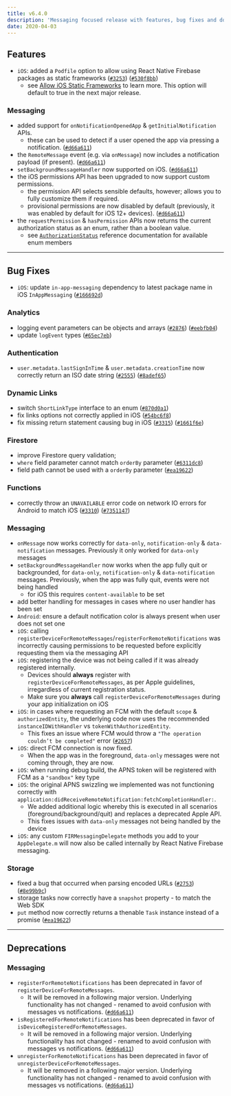```yaml
---
title: v6.4.0
description: 'Messaging focused release with features, bug fixes and documentation updates.'
date: 2020-04-03
---
```


## Features

- `iOS`: added a `Podfile` option to allow using React Native Firebase packages as static frameworks ([`#3253`](https://github.com/invertase/react-native-firebase/issues/3253)) ([`#530f8bb`](https://github.com/invertase/react-native-firebase/commit/530f8bbb51f89f106854dbf1df5ec80211e2cf8b))
  - see [Allow iOS Static Frameworks](/#allow-ios-static-frameworks) to learn more. This option will default to true in the next major release.

### Messaging

- added support for `onNotificationOpenedApp` & `getInitialNotification` APIs.
  - these can be used to detect if a user opened the app via pressing a notification. ([`#d66a611`](https://github.com/invertase/react-native-firebase/commit/d66a6118f82005087f53b86571990fc071402153))
- the `RemoteMessage` event (e.g. via `onMessage`) now includes a notification payload (if present). ([`#d66a611`](https://github.com/invertase/react-native-firebase/commit/d66a6118f82005087f53b86571990fc071402153))
- `setBackgroundMessageHandler` now supported on iOS. ([`#d66a611`](https://github.com/invertase/react-native-firebase/commit/d66a6118f82005087f53b86571990fc071402153))
- the iOS permissions API has been upgraded to now support custom permissions.
  - the permission API selects sensible defaults, however; allows you to fully customize them if required.
  - provisional permissions are now disabled by default (previously, it was enabled by default for iOS 12+ devices). ([`#d66a611`](https://github.com/invertase/react-native-firebase/commit/d66a6118f82005087f53b86571990fc071402153))
- the `requestPermission` & `hasPermission` APIs now returns the current authorization status as an enum, rather than a boolean value.
  - see [`AuthorizationStatus`](/reference/messaging/authorizationstatus) reference documentation for available enum members

---

## Bug Fixes

- `iOS`: update `in-app-messaging` dependency to latest package name in iOS `InAppMessaging` ([`#166692d`](https://github.com/invertase/react-native-firebase/commit/166692d68ef396f3e8664edd7feab7c80038004b))

### Analytics

- logging event parameters can be objects and arrays ([`#2876`](https://github.com/invertase/react-native-firebase/issues/2876)) ([`#eebfb04`](https://github.com/invertase/react-native-firebase/commit/eebfb04a7c0a856a9d5d311ae99138df9ab90c3b))
- update `logEvent` types ([`#65ec7eb`](https://github.com/invertase/react-native-firebase/commit/65ec7eb431712f8c4d3cf96c24489e6a13ef4e13))

### Authentication

- `user.metadata.lastSignInTime` & `user.metadata.creationTime` now correctly return an ISO date string ([`#2555`](https://github.com/invertase/react-native-firebase/issues/2555)) ([`#8adef65`](https://github.com/invertase/react-native-firebase/commit/8adef653faa008e0146374f99f5ba1af902749bf))

### Dynamic Links

- switch `ShortLinkType` interface to an enum ([`#870d0a1`](https://github.com/invertase/react-native-firebase/commit/870d0a198692c65d2857765d1b216738ec74856f))
- fix links options not correctly applied in iOS ([`#54bc6f8`](https://github.com/invertase/react-native-firebase/commit/54bc6f8403b12a8cfaf0b862d13310ef28076d06))
- fix missing return statement causing bug in iOS ([`#3315`](https://github.com/invertase/react-native-firebase/issues/3315)) ([`#1661f6e`](https://github.com/invertase/react-native-firebase/commit/1661f6e084c47ed835cc4539c654286964a6d9a8))

### Firestore

- improve Firestore query validation;
- `where` field parameter cannot match `orderBy` parameter ([`#6311dc8`](https://github.com/invertase/react-native-firebase/commit/6311dc8f68e6cf0605d2f306885d2fbc0ef779d6))
- field path cannot be used with a `orderBy` parameter ([`#ea19622`](https://github.com/invertase/react-native-firebase/commit/b90a736fc8f9a1b25239bb68e5a62de711b673c7))

### Functions

- correctly throw an `UNAVAILABLE` error code on network IO errors for Android to match iOS ([`#3310`](https://github.com/invertase/react-native-firebase/issues/3310)) ([`#7351147`](https://github.com/invertase/react-native-firebase/commit/73511472bd7690158f3d9924d5f4d8c0cad69910))

### Messaging

- `onMessage` now works correctly for `data-only`, `notification-only` & `data-notification` messages. Previously it only worked for `data-only` messages
- `setBackgroundMessageHandler` now works when the app fully quit or backgrounded, for `data-only`, `notification-only` & `data-notification` messages. Previously, when the app was fully quit, events were not being handled
  - for iOS this requires `content-available` to be set
- add better handling for messages in cases where no user handler has been set
- `Android`: ensure a default notification color is always present when user does not set one
- `iOS`: calling `registerDeviceForRemoteMessages`/`registerForRemoteNotifications` was incorrectly causing permissions to be requested before explicitly requesting them via the messaging API
- `iOS`: registering the device was not being called if it was already registered internally.
  - Devices should **always** register with `registerDeviceForRemoteMessages`, as per Apple guidelines, irregardless of current registration status.
  - Make sure you **always** call `registerDeviceForRemoteMessages` during your app initialization on iOS
- `iOS`: in cases where requesting an FCM with the default `scope` & `authorizedEntity`, the underlying code now uses the recommended `instanceIDWithHandler` vs `tokenWithAuthorizedEntity`.
  - This fixes an issue where FCM would throw a `"The operation couldn’t be completed"` error ([`#2657`](https://github.com/invertase/react-native-firebase/issues/2657))
- `iOS`: direct FCM connection is now fixed.
  - When the app was in the foreground, `data-only` messages were not coming through, they are now.
- `iOS`: when running debug build, the APNS token will be registered with FCM as a `"sandbox"` key type
- `iOS`: the original APNS swizzling we implemented was not functioning correctly with `application:didReceiveRemoteNotification:fetchCompletionHandler:`.
  - We added additional logic whereby this is executed in all scenarios (foreground/background/quit) and replaces a deprecated Apple API.
  - This fixes issues with `data-only` messages not being handled by the device
- `iOS`: any custom `FIRMessagingDelegate` methods you add to your `AppDelegate.m` will now also be called internally by React Native Firebase messaging.

### Storage

- fixed a bug that occurred when parsing encoded URLs ([`#2753`](https://github.com/invertase/react-native-firebase/issues/2753)) ([`#8e99b9c`](https://github.com/invertase/react-native-firebase/commit/8e99b9cb9093ba0cc3aadcb56127c8500ea8bf36))
- storage tasks now correctly have a `snapshot` property - to match the Web SDK
- `put` method now correctly returns a thenable `Task` instance instead of a promise ([`#ea19622`](https://github.com/invertase/react-native-firebase/commit/ea1962270b6c20d5b15dbaaea5c4d88a0a4ae3e2))

---

## Deprecations

### Messaging

- `registerForRemoteNotifications` has been deprecated in favor of `registerDeviceForRemoteMessages`.
  - It will be removed in a following major version. Underlying functionality has not changed - renamed to avoid confusion with messages vs notifications. ([`#d66a611`](https://github.com/invertase/react-native-firebase/commit/d66a6118f82005087f53b86571990fc071402153))
- `isRegisteredForRemoteNotifications` has been deprecated in favor of `isDeviceRegisteredForRemoteMessages`.
  - It will be removed in a following major version. Underlying functionality has not changed - renamed to avoid confusion with messages vs notifications. ([`#d66a611`](https://github.com/invertase/react-native-firebase/commit/d66a6118f82005087f53b86571990fc071402153))
- `unregisterForRemoteNotifications` has been deprecated in favor of `unregisterDeviceForRemoteMessages`.
  - It will be removed in a following major version. Underlying functionality has not changed - renamed to avoid confusion with messages vs notifications. ([`#d66a611`](https://github.com/invertase/react-native-firebase/commit/d66a6118f82005087f53b86571990fc071402153))
